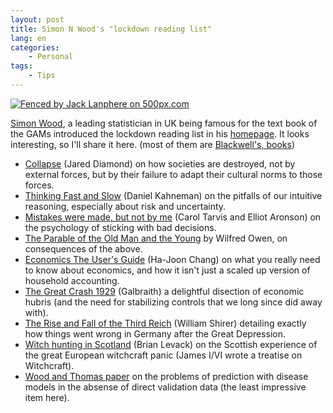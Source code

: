 ```yaml
---
layout: post
title: Simon N Wood's "lockdown reading list"
lang: en
categories:
    - Personal
tags:
    - Tips
---
```


<a href='https://500px.com/photo/133006509/fenced-by-jack-lanphere' alt='Fenced by Jack Lanphere on 500px.com'>
  <img src='https://drscdn.500px.org/photo/133006509/m%3D900/v2?sig=f41b61642cd32e0d6adc7f2060ed749cf6ecef4a927b35e508a2e424eb1c11cc' alt='Fenced by Jack Lanphere on 500px.com' />
</a>
<script type='text/javascript' src='https://500px.com/embed.js'></script>

[Simon Wood](https://scholar.google.co.uk/citations?user=EskiIyEAAAAJ&hl=en), a leading statistician in UK being famous for the text book of the GAMs introduced the lockdown reading list in his [homepage](https://people.maths.bris.ac.uk/~sw15190/). It looks interesting, so I'll share it here. (most of them are [Blackwell's, books](https://blackwells.co.uk/bookshop/home))

- [Collapse](https://blackwells.co.uk/bookshop/product/Collapse-by-Jared-M-Diamond/9780241958681) (Jared Diamond) on how societies are destroyed, not by external forces, but by their failure to adapt their cultural norms to those forces.
- [Thinking Fast and Slow](https://blackwells.co.uk/bookshop/product/Thinking-Fast-and-Slow-by-Daniel-Kahneman/9780141033570) (Daniel Kahneman) on the pitfalls of our intuitive reasoning, especially about risk and uncertainty.
- [Mistakes were made, but not by me](https://blackwells.co.uk/bookshop/product/Mistakes-Were-Made-But-Not-by-Me-by-Carol-Tavris-Elliot-Aronson/9780544574786) (Carol Tarvis and Elliot Aronson) on the psychology of sticking with bad decisions.
- [The Parable of the Old Man and the Young](https://poets.org/poem/parable-old-man-and-young) by Wilfred Owen, on consequences of the above.
- [Economics The User's Guide](https://blackwells.co.uk/bookshop/product/Economics-by-Ha-Joon-Chang-author/9780718197032) (Ha-Joon Chang) on what you really need to know about economics, and how it isn't just a scaled up version of household accounting.
- [The Great Crash 1929](https://blackwells.co.uk/bookshop/product/The-Great-Crash-1929-by-John-Kenneth-Galbraith/9780141038254) (Galbraith) a delightful disection of economic hubris (and the need for stabilizing controls that we long since did away with).
- [The Rise and Fall of the Third Reich](https://blackwells.co.uk/bookshop/product/The-Rise-and-Fall-of-the-Third-Reich-by-William-L-Shirer-author/9781451651683) (William Shirer) detailing exactly how things went wrong in Germany after the Great Depression.
- [Witch hunting in Scotland](https://blackwells.co.uk/bookshop/product/Witch-Hunting-in-Scotland-by-Brian-P-Levack/9780415399432) (Brian Levack) on the Scottish experience of the great European witchcraft panic (James I/VI wrote a treatise on Witchcraft).
- [Wood and Thomas paper](https://people.maths.bris.ac.uk/~sw15190/WT99.pdf) on the problems of prediction with disease models in the absense of direct validation data (the least impressive item here).

